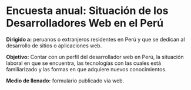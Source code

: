 Encuesta anual: Situación de los Desarrolladores Web en el Perú
===============================================================

**Dirigido a:** peruanos o extranjeros residentes en Perú y que se dedican al desarrollo de sitios o aplicaciones web.

**Objetivo:** Contar con un perfil del desarrollador web en Perú, la situación laboral en que se encuentra, las tecnologías con las cuales está familiarizado y las formas en que adquiere nuevos conocimientos.

**Medio de llenado:** formulario publicado vía web.

